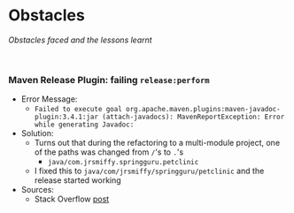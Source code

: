 # Obstacles
*Obstacles faced and the lessons learnt*

<br>

### Maven Release Plugin: failing `release:perform`
* Error Message:
    * `Failed to execute goal org.apache.maven.plugins:maven-javadoc-plugin:3.4.1:jar (attach-javadocs): MavenReportException: Error while generating Javadoc:`
* Solution:
    * Turns out that during the refactoring to a multi-module project, one of the paths was changed from `/`'s to `.`'s
        * `java/com.jrsmiffy.springguru.petclinic`
    * I fixed this to `java/com/jrsmiffy/springguru/petclinic` and the release started working
* Sources:
    * Stack Overflow [post](https://stackoverflow.com/questions/37958104/maven-javadoc-no-source-files-for-package)